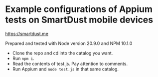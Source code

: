 # Example configurations of Appium tests on SmartDust mobile devices

https://smartdust.me

Prepared and tested with Node version 20.9.0 and NPM 10.1.0

- Clone the repo and cd into the catalog you want.
- Run `npm i`.
- Read the contents of test.js. Pay attention to comments.
- Run Appium and `node test.js` in that same catalog.
